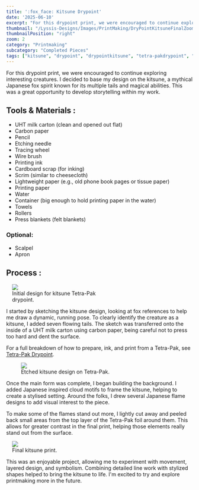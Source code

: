 ```yaml
---
title: ':fox_face: Kitsune Drypoint'
date: '2025-06-10'
excerpt: "For this drypoint print, we were encouraged to continue exploring interesting creatures..."
thumbnail: "/Lyssis-Designs/Images/PrintMaking/DryPointKitsuneFinalZoomed.jpg"
thumbnailPosition: "right"
zoom: 2
category: "Printmaking"
subcategory: "Completed Pieces"
tags: ["kitsune", "drypoint", "drypointkitsune", "tetra-pakdrypoint", "intaglio", "intaglioprinting", "printmaking"]
---
```


For this drypoint print, we were encouraged to continue exploring interesting creatures. I decided to base my design on the kitsune, a mythical Japanese fox spirit known for its multiple tails and magical abilities. This was a great opportunity to develop storytelling within my work.

## Tools & Materials :
-	UHT milk carton (clean and opened out flat)
-	Carbon paper
-	Pencil
-	Etching needle
-	Tracing wheel
-	Wire brush
-	Printing ink
-	Cardboard scrap (for inking)
-	Scrim (similar to cheesecloth)
-	Lightweight paper (e.g., old phone book pages or tissue paper)
-	Printing paper
-	Water
-	Container (big enough to hold printing paper in the water)
-	Towels
-	Rollers
-	Press blankets (felt blankets)

### Optional:
-	Scalpel
-	Apron

## Process :

<div class="clearfix">
<figure class="flex-right" style="max-width: 15rem; margin-left: 1rem;">
    <img src="/Lyssis-Designs/Images/PrintMaking/KitsuneSketch.jpg">
    <figcaption>Initial design for kitsune Tetra-Pak drypoint.</figcaption>
</figure>

I started by sketching the kitsune design, looking at fox references to help me draw a dynamic, running pose. To clearly identify the creature as a kitsune, I added seven flowing tails. The sketch was transferred onto the inside of a UHT milk carton using carbon paper, being careful not to press too hard and dent the surface.
</div>

For a full breakdown of how to prepare, ink, and print from a Tetra-Pak, see [Tetra-Pak Drypoint](#/blog/Printmaking/Printmaking-Techniques/Tetra-Pak-Drypoint).

<div class="clearfix">
<figure class="flex-left" style="width: 18rem;">
    <img src="/Lyssis-Designs/Images/PrintMaking/DryPointKitsune.jpg">
    <figcaption>Etched kitsune design on Tetra-Pak.</figcaption>
</figure>

Once the main form was complete, I began building the background. I added Japanese inspired cloud motifs to frame the kitsune, helping to create a stylised setting. Around the folks, I drew several Japanese flame designs to add visual interest to the piece.

To make some of the flames stand out more, I lightly cut away and peeled back small areas from the top layer of the Tetra-Pak foil around them. This allows for greater contrast in the final print, helping those elements really stand out from the surface.
</div>

<div class="clearfix">
<figure class="flex-right" style="max-width: 15rem; margin-left: 1rem;">
    <img src="/Lyssis-Designs/Images/PrintMaking/DryPointKitsuneFinal.jpg">
    <figcaption>Final kitsune print.</figcaption>
</figure>

This was an enjoyable project, allowing me to experiment with movement, layered design, and symbolism. Combining detailed line work with stylized shapes helped to bring the kitsune to life. I'm excited to try and explore printmaking more in the future.
</div>

